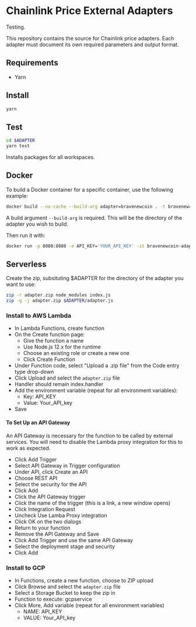 # Chainlink Price External Adapters

Testing.

This repository contains the source for Chainlink price adapters. Each adapter must document its own required parameters and output format.

## Requirements

- Yarn

## Install

```bash
yarn
```

## Test

```bash
cd $ADAPTER
yarn test
```

Installs packages for all workspaces.

## Docker

To build a Docker container for a specific container, use the following example:

```bash
docker build --no-cache --build-arg adapter=bravenewcoin . -t bravenewcoin-adapter
```

A build argument `--build-arg` is required. This will be the directory of the adapter you wish to build.

Then run it with:

```bash
docker run -p 8080:8080 -e API_KEY='YOUR_API_KEY' -it bravenewcoin-adapter:latest
```

## Serverless

Create the zip, subsituting $ADAPTER for the directory of the adapter you want to use:

```bash
zip -r adapter.zip node_modules index.js
zip -g -j adapter.zip $ADAPTER/adapter.js
```

### Install to AWS Lambda

- In Lambda Functions, create function
- On the Create function page:
  - Give the function a name
  - Use Node.js 12.x for the runtime
  - Choose an existing role or create a new one
  - Click Create Function
- Under Function code, select "Upload a .zip file" from the Code entry type drop-down
- Click Upload and select the `adapter.zip` file
- Handler should remain index.handler
- Add the environment variable (repeat for all environment variables):
  - Key: API_KEY
  - Value: Your_API_key
- Save

#### To Set Up an API Gateway

An API Gateway is necessary for the function to be called by external services. You will need to disable the Lambda proxy integration for this to work as expected.

- Click Add Trigger
- Select API Gateway in Trigger configuration
- Under API, click Create an API
- Choose REST API
- Select the security for the API
- Click Add
- Click the API Gateway trigger
- Click the name of the trigger (this is a link, a new window opens)
- Click Integration Request
- Uncheck Use Lamba Proxy integration
- Click OK on the two dialogs
- Return to your function
- Remove the API Gateway and Save
- Click Add Trigger and use the same API Gateway
- Select the deployment stage and security
- Click Add

### Install to GCP

- In Functions, create a new function, choose to ZIP upload
- Click Browse and select the `adapter.zip` file
- Select a Storage Bucket to keep the zip in
- Function to execute: gcpservice
- Click More, Add variable (repeat for all environment variables)
  - NAME: API_KEY
  - VALUE: Your_API_key

